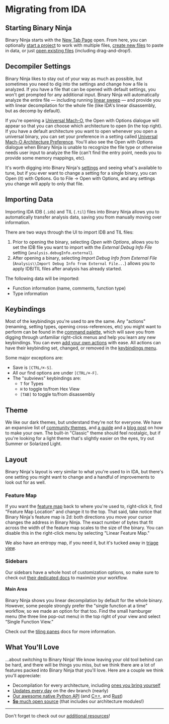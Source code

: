 # Migrating from IDA

## Starting Binary Ninja

Binary Ninja starts with the [New Tab Page](../index.md#new-tab) open. From here, you can optionally [start a project](../projects.md#creating-a-project) to work with multiple files, [create new files](../index.md#new-files) to paste in data, or just [open existing files](../index.md#loading-files) (including drag-and-drop!).

## Decompiler Settings

Binary Ninja likes to stay out of your way as much as possible, but sometimes you need to dig into the settings and change how a file is analyzed. If you have a file that can be opened with default settings, you won't get prompted for any additional input. Binary Ninja will automatically analyze the entire file — including running [linear sweep](https://binary.ninja/2017/11/06/architecture-agnostic-function-detection-in-binaries.html) — and provide you with linear decompilation for the whole file (like IDA's linear disassembly, but as decomp by default).

If you're opening a [Universal Mach-O](https://en.wikipedia.org/wiki/Universal_binary), the Open with Options dialogue will appear so that you can choose which architecture to open (in the top right). If you have a default architecture you want to open whenever you open a universal binary, you can set your preference in a setting called [Universal Mach-O Architecture Preference](../settings.md#all-settings). You'll also see the Open with Options dialogue when Binary Ninja is unable to recognize the file type or otherwise needs user input to analyze the file (can't find the entry point, needs you to provide some memory mappings, etc).

It's worth digging into Binary Ninja's [settings](../settings.md) and seeing what's available to tune, but if you ever want to change a setting for a single binary, you can Open (it) with Options. Go to File -> Open with Options, and any settings you change will apply to only that file.

<!-- TODO : Can you analyze a file while IDA is running its analysis?
## Analyzing While Analyzing -->

## Importing Data

Importing IDA IDB (`.idb`) and TIL (`.til`) files into Binary Ninja allows you to automatically transfer analysis data, saving you from manually moving over information.

There are two ways through the UI to import IDB and TIL files:

1. Prior to opening the binary, selecting _Open with Options_, allows you to set the IDB file you want to import with the  _External Debug Info File_ setting (`analysis.debugInfo.external`).
2. After opening a binary, selecting _Import Debug Info from External File_ (`Analysis\\Import Debug Info from External File...`) allows you to apply IDB/TIL files after analysis has already started.

The following data will be imported:

- Function information (name, comments, function type)
- Type information

## Keybindings

Most of the keybindings you're used to are the same. Any "actions" (renaming, setting types, opening cross-references, etc) you might want to perform can be found in the [command palette](../index.md#command-palette), which will save you from digging through unfamiliar right-click menus and help you learn any new keybindings. You can even [add your own actions](https://binary.ninja/2024/02/15/command-palette.html#how-do-i-register-actions-with-the-command-palette-myself) with ease. All actions can have their keybinding set, changed, or removed in the [keybindings menu](../index.md#default-hotkeys).

Some major exceptions are:

- Save is `[CTRL/⌘-S]`.
- All our find options are under `[CTRL/⌘-F]`.
- The "subviews" keybindings are:
    - `T` for Types
    - `H` to toggle to/from Hex View
    - `[TAB]` to toggle to/from disassembly

## Theme

We like our dark themes, but understand they're not for everyone. We have an expansive list of [community themes](https://github.com/Vector35/community-themes), and [a guide](../../dev/themes.md) and a [blog post](https://binary.ninja/2021/07/08/creating-great-themes.html) on how to make your own. The built-in "Classic" theme should feel nostalgic, but if you're looking for a light theme that's slightly easier on the eyes, try out Summer or Solarized Light.

## Layout

Binary Ninja's layout is very similar to what you're used to in IDA, but there's one setting you might want to change and a handful of improvements to look out for as well.

### Feature Map

If you want the [feature map](../index.md#feature-map) back to where you're used to, right-click it, find "Feature Map Location" and change it to the top. That said, take notice that Binary Ninja's feature map is 2d: both directions you move your cursor changes the address in Binary Ninja. The exact number of bytes that fit across the width of the feature map scales to the size of the binary. You can disable this in the right-click menu by selecting "Linear Feature Map."

We also have an entropy map, if you need it, but it's tucked away in [triage view](https://binary.ninja/2019/04/01/hackathon-2019-summary.html#triage-mode-rusty).

### Sidebars

Our sidebars have a whole host of customization options, so make sure to check out [their dedicated docs](../index.md#the-sidebar) to maximize your workflow.

#### Main Area

Binary Ninja shows you linear decompilation by default for the whole binary. However, some people strongly prefer the "single function at a time" workflow, so we made an option for that too. Find the small hamburger menu (the three line pop-out menu) in the top right of your view and select “Single Function View.”

Check out the [tiling panes](../index.md#tiling-panes) docs for more information.

## What You'll Love

...about switching to Binary Ninja! We know leaving your old tool behind can be hard, and there will be things you miss, but we think there are a lot of features packed into Binary Ninja that you'll love. Here are a couple we think you'll appreciate:

 - Decompilation for every architecture, including [ones you bring yourself](https://binary.ninja/2020/01/08/guide-to-architecture-plugins-part1.html)
 - [Updates every day](../index.md#updates) on the dev branch (nearly)
 - [Our awesome native Python API](../../dev/cookbook.md) (and [C++](https://api.binary.ninja/cpp/), and [Rust](https://dev-rust.binary.ninja/))
 - [**So** much open source](https://github.com/Vector35/binaryninja-api?tab=readme-ov-file#related-repositories) (that includes our architecture modules!)

---

Don't forget to check out our [additional resources](index.md#additional-resources)!
